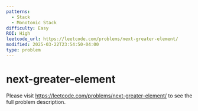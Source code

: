 ```yaml
---
patterns:
  - Stack
  - Monotonic Stack
difficulty: Easy
ROI: High
leetcode_url: https://leetcode.com/problems/next-greater-element/
modified: 2025-03-22T23:54:50-04:00
type: problem
---
```


# next-greater-element

Please visit https://leetcode.com/problems/next-greater-element/ to see the full problem description.
